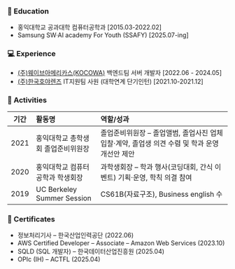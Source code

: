 ### 🏫 Education
- 홍익대학교 공과대학 컴퓨터공학과 [2015.03-2022.02]
- Samsung SW·AI academy For Youth (SSAFY) [2025.07-ing]

### 💻 Experience
- [(주)웨이브아메리카스(KOCOWA)](https://corp.kocowa.com) 백엔드팀 서버 개발자 [2022.06 - 2024.05]
- [(주)한국호야렌즈](https://www.hoyavision.com/kr) IT지원팀 사원 (대학연계 단기인턴) [2021.10-2021.12]


### 🏅 Activities
| **기간** | **활동명**                    | **역할/성과**                                  |
| :----: | :------------------------- | :----------------------------------------- |
|  2021  | 홍익대학교 총학생회 졸업준비위원장           | 졸업준비위원장 – 졸업앨범, 졸업사진 업체 입찰·계약, 졸업생 의견 수렴 및 학과 운영 개선안 제안  |
|  2020  | 홍익대학교 컴퓨터공학과 학생회장               | 과학생회장 – 학과 행사(코딩대회, 간식 이벤트) 기획·운영, 학칙 의결 참여          |
|  2019  | UC Berkeley Summer Session | CS61B(자료구조), Business english 수                     |

  
### 📜 Certificates
- 정보처리기사 – 한국산업인력공단 (2022.06)
- AWS Certified Developer – Associate – Amazon Web Services (2023.10)
- SQLD (SQL 개발자) – 한국데이터산업진흥원 (2025.04)
- OPIc (IH) – ACTFL (2025.04)
